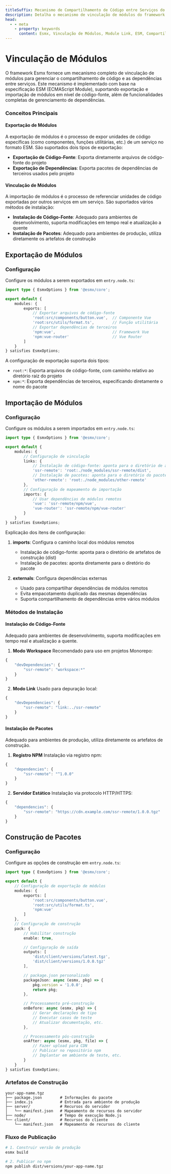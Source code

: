 ```yaml
---
titleSuffix: Mecanismo de Compartilhamento de Código entre Serviços do Framework Esmx
description: Detalha o mecanismo de vinculação de módulos do framework Esmx, incluindo compartilhamento de código entre serviços, gerenciamento de dependências e implementação da especificação ESM, ajudando desenvolvedores a construir aplicações de micro front-end eficientes.
head:
  - - meta
    - property: keywords
      content: Esmx, Vinculação de Módulos, Module Link, ESM, Compartilhamento de Código, Gerenciamento de Dependências, Micro Front-end
---
```


# Vinculação de Módulos

O framework Esmx fornece um mecanismo completo de vinculação de módulos para gerenciar o compartilhamento de código e as dependências entre serviços. Este mecanismo é implementado com base na especificação ESM (ECMAScript Module), suportando exportação e importação de módulos em nível de código-fonte, além de funcionalidades completas de gerenciamento de dependências.

### Conceitos Principais

#### Exportação de Módulos
A exportação de módulos é o processo de expor unidades de código específicas (como componentes, funções utilitárias, etc.) de um serviço no formato ESM. São suportados dois tipos de exportação:
- **Exportação de Código-Fonte**: Exporta diretamente arquivos de código-fonte do projeto
- **Exportação de Dependências**: Exporta pacotes de dependências de terceiros usados pelo projeto

#### Vinculação de Módulos
A importação de módulos é o processo de referenciar unidades de código exportadas por outros serviços em um serviço. São suportados vários métodos de instalação:
- **Instalação de Código-Fonte**: Adequado para ambientes de desenvolvimento, suporta modificações em tempo real e atualização a quente
- **Instalação de Pacotes**: Adequado para ambientes de produção, utiliza diretamente os artefatos de construção

## Exportação de Módulos

### Configuração

Configure os módulos a serem exportados em `entry.node.ts`:

```ts title="src/entry.node.ts"
import type { EsmxOptions } from '@esmx/core';

export default {
    modules: {
        exports: [
            // Exportar arquivos de código-fonte
            'root:src/components/button.vue',  // Componente Vue
            'root:src/utils/format.ts',        // Função utilitária
            // Exportar dependências de terceiros
            'npm:vue',                         // Framework Vue
            'npm:vue-router'                   // Vue Router
        ]
    }
} satisfies EsmxOptions;
```

A configuração de exportação suporta dois tipos:
- `root:*`: Exporta arquivos de código-fonte, com caminho relativo ao diretório raiz do projeto
- `npm:*`: Exporta dependências de terceiros, especificando diretamente o nome do pacote

## Importação de Módulos

### Configuração

Configure os módulos a serem importados em `entry.node.ts`:

```ts title="src/entry.node.ts"
import type { EsmxOptions } from '@esmx/core';

export default {
    modules: {
        // Configuração de vinculação
        links: {
            // Instalação de código-fonte: aponta para o diretório de artefatos de construção
            'ssr-remote': 'root:./node_modules/ssr-remote/dist',
            // Instalação de pacotes: aponta para o diretório do pacote
            'other-remote': 'root:./node_modules/other-remote'
        },
        // Configuração de mapeamento de importação
        imports: {
            // Usar dependências de módulos remotos
            'vue': 'ssr-remote/npm/vue',
            'vue-router': 'ssr-remote/npm/vue-router'
        }
    }
} satisfies EsmxOptions;
```

Explicação dos itens de configuração:
1. **imports**: Configura o caminho local dos módulos remotos
   - Instalação de código-fonte: aponta para o diretório de artefatos de construção (dist)
   - Instalação de pacotes: aponta diretamente para o diretório do pacote

2. **externals**: Configura dependências externas
   - Usado para compartilhar dependências de módulos remotos
   - Evita empacotamento duplicado das mesmas dependências
   - Suporta compartilhamento de dependências entre vários módulos

### Métodos de Instalação

#### Instalação de Código-Fonte
Adequado para ambientes de desenvolvimento, suporta modificações em tempo real e atualização a quente.

1. **Modo Workspace**
Recomendado para uso em projetos Monorepo:
```ts title="package.json"
{
    "devDependencies": {
        "ssr-remote": "workspace:*"
    }
}
```

2. **Modo Link**
Usado para depuração local:
```ts title="package.json"
{
    "devDependencies": {
        "ssr-remote": "link:../ssr-remote"
    }
}
```

#### Instalação de Pacotes
Adequado para ambientes de produção, utiliza diretamente os artefatos de construção.

1. **Registro NPM**
Instalação via registro npm:
```ts title="package.json"
{
    "dependencies": {
        "ssr-remote": "^1.0.0"
    }
}
```

2. **Servidor Estático**
Instalação via protocolo HTTP/HTTPS:
```ts title="package.json"
{
    "dependencies": {
        "ssr-remote": "https://cdn.example.com/ssr-remote/1.0.0.tgz"
    }
}
```

## Construção de Pacotes

### Configuração

Configure as opções de construção em `entry.node.ts`:

```ts title="src/entry.node.ts"
import type { EsmxOptions } from '@esmx/core';

export default {
    // Configuração de exportação de módulos
    modules: {
        exports: [
            'root:src/components/button.vue',
            'root:src/utils/format.ts',
            'npm:vue'
        ]
    },
    // Configuração de construção
    pack: {
        // Habilitar construção
        enable: true,

        // Configuração de saída
        outputs: [
            'dist/client/versions/latest.tgz',
            'dist/client/versions/1.0.0.tgz'
        ],

        // package.json personalizado
        packageJson: async (esmx, pkg) => {
            pkg.version = '1.0.0';
            return pkg;
        },

        // Processamento pré-construção
        onBefore: async (esmx, pkg) => {
            // Gerar declarações de tipo
            // Executar casos de teste
            // Atualizar documentação, etc.
        },

        // Processamento pós-construção
        onAfter: async (esmx, pkg, file) => {
            // Fazer upload para CDN
            // Publicar no repositório npm
            // Implantar em ambiente de teste, etc.
        }
    }
} satisfies EsmxOptions;
```

### Artefatos de Construção

```
your-app-name.tgz
├── package.json        # Informações do pacote
├── index.js            # Entrada para ambiente de produção
├── server/             # Recursos do servidor
│   └── manifest.json   # Mapeamento de recursos do servidor
├── node/               # Tempo de execução Node.js
└── client/             # Recursos do cliente
    └── manifest.json   # Mapeamento de recursos do cliente
```

### Fluxo de Publicação

```bash
# 1. Construir versão de produção
esmx build

# 2. Publicar no npm
npm publish dist/versions/your-app-name.tgz
```